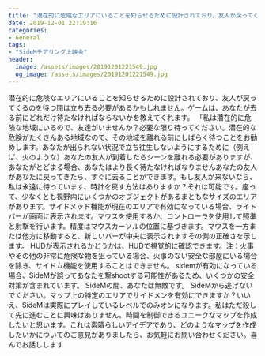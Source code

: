```yaml
---
title: "潜在的に危険なエリアにいることを知らせるために設計されており、友人が戻ってくるのを待つ間は立ち去る必要があるかもしれません。"
date: 2019-12-01 22:19:16
categories:
- General
tags:
- "SideMチアリング上映会"
header:
  image: /assets/images/20191201221549.jpg
  og_image: /assets/images/20191201221549.jpg
---
```


潜在的に危険なエリアにいることを知らせるために設計されており、友人が戻ってくるのを待つ間は立ち去る必要があるかもしれません。ゲームは、あなたが去る前にどれだけ待たなければならないかを教えてくれます。 「私は潜在的に危険な地域にいるので、友達がいませんか？必要な限り待ってください。潜在的な危険がたくさんある地域なので、その地域を離れる前にしばらく待つことをお勧めします。あなたが出られない状況で立ち往生しないようにするために（例えば、火のような）あなたの友人が到着したらシーンを離れる必要がありますが、あなたがとどまる場合、あなたはより長く待たなければなりませんあなたの友人があなたに戻ってきたら、すぐに去ることができます。もし友人が来ないなら、私は永遠に待っています、時計を戻す方法はありますか？それは可能です。座って、少なくとも視野内にいくつかのオブジェクトがあるまともなサイズのエリアがあります。サイドメッド機能が現在のエリアで有効になっている場合、ライトバーが画面に表示されます。マウスを使用するか、コントローラを使用して照準と射撃を行います。精度はマウスカーソルの位置に基づきます。マウスを一方または他方に移動すると、新しいバーが中央に表示されますその側の正確さを示します。 HUDが表示されるかどうかは、HUDで視覚的に確認できます。注：火事やその他の非常に危険な物を狙っている場合、火事のない安全な部屋にいる場合を除き、サイドム機能を使用することはできません。 sidemが有効になっている場合、SideMが誤ってあなたを撃shootする可能性があるため、いくつかの安全対策が含まれています。 SideMの間、あなたは無敵です。 SideMから逃げないでください。マップ上の特定のエリアでサイドメンを有効にできますか？いいえ、SideMは実際にプレイしているレベルでのみオンになります。私はただ殺して先に進むことに興味はありません。時間を制御できるユニークなマップを作成したいと思います。これは素晴らしいアイデアであり、どのようなマップを作成したいかについてのご意見がありましたら、お気軽にお問い合わせください。喜んでお話しします
